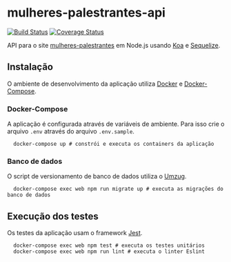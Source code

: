 # mulheres-palestrantes-api

[![Build Status](https://travis-ci.org/insideoutprojectbr/mulheres-palestrantes-api.svg?branch=master)](https://travis-ci.org/insideoutprojectbr/mulheres-palestrantes-api)
[![Coverage Status](https://coveralls.io/repos/github/insideoutprojectbr/mulheres-palestrantes-api/badge.svg)](https://coveralls.io/github/insideoutprojectbr/mulheres-palestrantes-api)

API para o site [mulheres-palestrantes](https://github.com/insideoutprojectbr/mulheres-palestrantes) em Node.js usando [Koa](http://koajs.com/) e [Sequelize](http://docs.sequelizejs.com/).

## Instalação

O ambiente de desenvolvimento da aplicação utiliza [Docker](https://docs.docker.com/engine/installation/linux/docker-ce/ubuntu/) e [Docker-Compose](https://docs.docker.com/compose/install/).

### Docker-Compose

A aplicação é configurada através de variáveis de ambiente.
Para isso crie o arquivo `.env` através do arquivo `.env.sample`.

```
  docker-compose up # constrói e executa os containers da aplicação
```

### Banco de dados

O script de versionamento de banco de dados utiliza o [Umzug](https://github.com/sequelize/umzug).
```
  docker-compose exec web npm run migrate up # executa as migrações do banco de dados
```

## Execução dos testes

Os testes da aplicação usam o framework [Jest](http://facebook.github.io/jest/).  

```
  docker-compose exec web npm test # executa os testes unitários
  docker-compose exec web npm run lint # executa o linter Eslint
```
